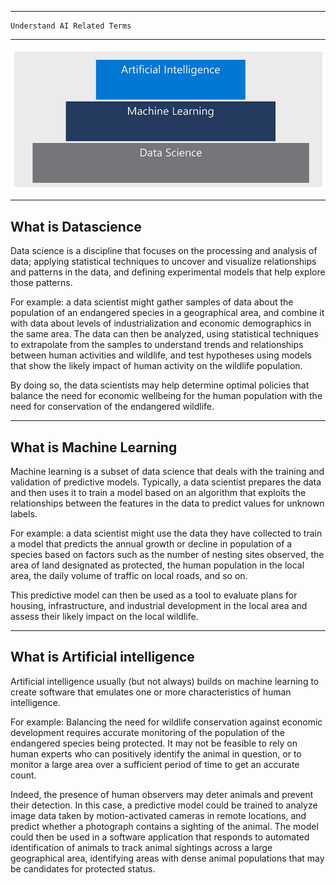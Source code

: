 --------------------------------------------------------------------------------------------------------------------------
    Understand AI Related Terms

--------------------------------------------------------------------------------------------------------------------------

![GitHub Image](/Azure/Assets/AI-Related-Terms/Understand-AI-Related-Terms.PNG)

--------------------------------------------------------------------------------------------------------------------------
What is Datascience
--------------------------------------------------------------------------------------------------------------------------
Data science is a discipline that focuses on the processing and analysis of data; applying statistical techniques to 
uncover and visualize relationships and patterns in the data, and defining experimental models that help explore those 
patterns.

For example: a data scientist might gather samples of data about the population of an endangered species in a geographical 
area, and combine it with data about levels of industrialization and economic demographics in the same area. The data can 
then be analyzed, using statistical techniques to extrapolate from the samples to understand trends and relationships between 
human activities and wildlife, and test hypotheses using models that show the likely impact of human activity on the 
wildlife population. 

By doing so, the data scientists may help determine optimal policies that balance the need for economic wellbeing for the 
human population with the need for conservation of the endangered wildlife.

--------------------------------------------------------------------------------------------------------------------------
What is Machine Learning
--------------------------------------------------------------------------------------------------------------------------
Machine learning is a subset of data science that deals with the training and validation of predictive models. Typically, 
a data scientist prepares the data and then uses it to train a model based on an algorithm that exploits the relationships 
between the features in the data to predict values for unknown labels.

For example: a data scientist might use the data they have collected to train a model that predicts the annual growth or 
decline in population of a species based on factors such as the number of nesting sites observed, the area of land 
designated as protected, the human population in the local area, the daily volume of traffic on local roads, and so on. 

This predictive model can then be used as a tool to evaluate plans for housing, infrastructure, and industrial development 
in the local area and assess their likely impact on the local wildlife.

--------------------------------------------------------------------------------------------------------------------------
What is Artificial intelligence
--------------------------------------------------------------------------------------------------------------------------
Artificial intelligence usually (but not always) builds on machine learning to create software that emulates one or more 
characteristics of human intelligence.

For example:  Balancing the need for wildlife conservation against economic development requires accurate monitoring of 
the population of the endangered species being protected. It may not be feasible to rely on human experts who can positively 
identify the animal in question, or to monitor a large area over a sufficient period of time to get an accurate count. 

Indeed, the presence of human observers may deter animals and prevent their detection. In this case, a predictive model 
could be trained to analyze image data taken by motion-activated cameras in remote locations, and predict whether a 
photograph contains a sighting of the animal. The model could then be used in a software application that responds to 
automated identification of animals to track animal sightings across a large geographical area, identifying areas with 
dense animal populations that may be candidates for protected status.